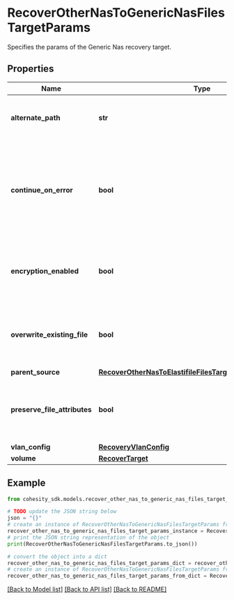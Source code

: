 # RecoverOtherNasToGenericNasFilesTargetParams

Specifies the params of the Generic Nas recovery target.

## Properties

Name | Type | Description | Notes
------------ | ------------- | ------------- | -------------
**alternate_path** | **str** | Specifies the path location to recover files to. | 
**continue_on_error** | **bool** | Specifies whether to continue recovering other files if one of the files fails to recover. Default value is false. | [optional] 
**encryption_enabled** | **bool** | Specifies whether encryption should be enabled during recovery. | [optional] 
**overwrite_existing_file** | **bool** | Specifies whether to overwrite existing file/folder during recovery. | [optional] 
**parent_source** | [**RecoverOtherNasToElastifileFilesTargetParamsParentSource**](RecoverOtherNasToElastifileFilesTargetParamsParentSource.md) |  | [optional] 
**preserve_file_attributes** | **bool** | Specifies whether to preserve file/folder attributes during recovery. | [optional] 
**vlan_config** | [**RecoveryVlanConfig**](RecoveryVlanConfig.md) |  | [optional] 
**volume** | [**RecoverTarget**](RecoverTarget.md) |  | 

## Example

```python
from cohesity_sdk.models.recover_other_nas_to_generic_nas_files_target_params import RecoverOtherNasToGenericNasFilesTargetParams

# TODO update the JSON string below
json = "{}"
# create an instance of RecoverOtherNasToGenericNasFilesTargetParams from a JSON string
recover_other_nas_to_generic_nas_files_target_params_instance = RecoverOtherNasToGenericNasFilesTargetParams.from_json(json)
# print the JSON string representation of the object
print(RecoverOtherNasToGenericNasFilesTargetParams.to_json())

# convert the object into a dict
recover_other_nas_to_generic_nas_files_target_params_dict = recover_other_nas_to_generic_nas_files_target_params_instance.to_dict()
# create an instance of RecoverOtherNasToGenericNasFilesTargetParams from a dict
recover_other_nas_to_generic_nas_files_target_params_from_dict = RecoverOtherNasToGenericNasFilesTargetParams.from_dict(recover_other_nas_to_generic_nas_files_target_params_dict)
```
[[Back to Model list]](../README.md#documentation-for-models) [[Back to API list]](../README.md#documentation-for-api-endpoints) [[Back to README]](../README.md)


